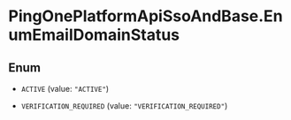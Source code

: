 # PingOnePlatformApiSsoAndBase.EnumEmailDomainStatus

## Enum


* `ACTIVE` (value: `"ACTIVE"`)

* `VERIFICATION_REQUIRED` (value: `"VERIFICATION_REQUIRED"`)


